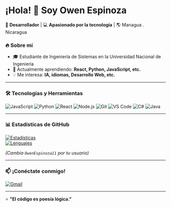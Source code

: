 # ¡Hola! 👋 Soy Owen Espinoza  

🚀 **Desarrollador** | 💻 **Apasionado por la tecnología** | 🌎 Managua . Nicaragua  

### 🔥 Sobre mí  
- 🎓 Estudiante de Ingeniería de Sistemas en la Universidad Nacional de Ingeniería  
- 🌱 Actualmente aprendiendo: **React, Python, JavaScript, etc.**  
- 💡 Me interesa: **IA, idiomas, Desarrollo Web, etc.**  

---

### 🛠️ Tecnologías y Herramientas  
![JavaScript](https://img.shields.io/badge/-JavaScript-F7DF1E?style=flat&logo=javascript&logoColor=black)
![Python](https://img.shields.io/badge/-Python-3776AB?style=flat&logo=python&logoColor=white)
![React](https://img.shields.io/badge/-React-61DAFB?style=flat&logo=react&logoColor=black)
![Node.js](https://img.shields.io/badge/-Node.js-339933?style=flat&logo=node.js&logoColor=white)
![Git](https://img.shields.io/badge/-Git-F05032?style=flat&logo=git&logoColor=white)
![VS Code](https://img.shields.io/badge/-VS%20Code-007ACC?style=flat&logo=visual-studio-code&logoColor=white)
![C#](https://img.shields.io/badge/-C%23-239120?style=flat&logo=c-sharp&logoColor=white)
![Java](https://img.shields.io/badge/-Java-007396?style=flat&logo=java&logoColor=white)

---

### 📊 Estadísticas de GitHub  
[![Estadísticas](https://github-readme-stats.vercel.app/api?username=OwenEspinoza11&show_icons=true&theme=radical)](https://github.com/OwenEspinoza11)  
[![Lenguajes](https://github-readme-stats.vercel.app/api/top-langs/?username=OwenEspinoza11&layout=compact&theme=radical)](https://github.com/OwenEspinoza11)  

*(Cambia `OwenEspinoza11` por tu usuario)*  

---

### 📫 ¡Conéctate conmigo!  
[![Gmail](https://img.shields.io/badge/-Gmail-D14836?style=flat&logo=gmail&logoColor=white)](mailto:espinozaowen787@gmail.com)

---

⭐ **"El código es poesía lógica."**  
